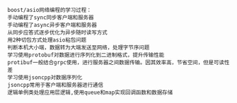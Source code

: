 	boost/asio网络编程的学习过程：
	手动编程了sync同步客户端和服务器
	手动编程了async异步客户端和服务器
	从同步应答式逐步优化为异步随时读写方式
	用2种切包方式处理asio粘包问题
	判断本机大小端，数据转为大端发送至网络，处理字节序问题
	学习使用protobuf对数据进行序列化到二进制格式，提升传输性能
	protibuf一般结合grpc使用，进行服务器之间数据传输。因其效率高，节省空间，但是可读性差
	学习使用jsoncpp对数据序列化
	jsoncpp常用于客户端和服务器进行通信
	逻辑单例类处理应用层逻辑,使用queue和map实现回调函数和数据存储